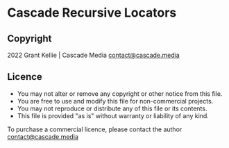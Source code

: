 # Cascade Recursive Locators
## Copyright
2022 Grant Kellie | Cascade Media <contact@cascade.media>

## Licence
- You may not alter or remove any copyright or other notice from this file.  
- You are free to use and modify this file for non-commercial projects.  
- You may not reproduce or distribute any of this file or its contents.  
- This file is provided "as is" without warranty or liability of any kind.  
  
To purchase a commercial licence, please contact the author <contact@cascade.media> 
